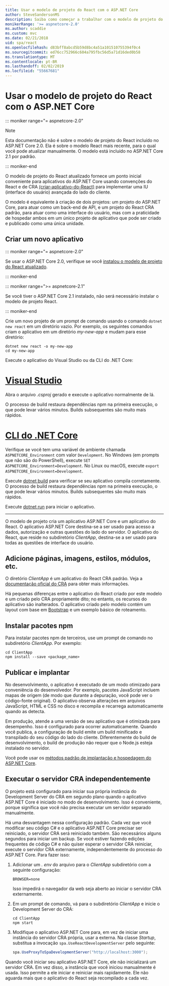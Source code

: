 ```yaml
---
title: Usar o modelo de projeto do React com o ASP.NET Core
author: SteveSandersonMS
description: Saiba como começar a trabalhar com o modelo de projeto do SPA (Aplicativo de Página Única) do ASP.NET Core para React e criar-aplicativo-do-React.
monikerRange: '>= aspnetcore-2.0'
ms.author: scaddie
ms.custom: mvc
ms.date: 02/21/2018
uid: spa/react
ms.openlocfilehash: d83bff8abcd5b59d8bc4a51a101510755394f0c4
ms.sourcegitcommit: ed76cc752966c604a795fbc56d5a71d16ded0b58
ms.translationtype: MT
ms.contentlocale: pt-BR
ms.lasthandoff: 02/02/2019
ms.locfileid: "55667681"
---
```

# <a name="use-the-react-project-template-with-aspnet-core"></a>Usar o modelo de projeto do React com o ASP.NET Core

::: moniker range="= aspnetcore-2.0"

> [!NOTE]
> Esta documentação não é sobre o modelo de projeto do React incluído no ASP.NET Core 2.0. Ela é sobre o modelo React mais recente, para o qual você pode atualizar manualmente. O modelo está incluído no ASP.NET Core 2.1 por padrão.

::: moniker-end

O modelo de projeto do React atualizado fornece um ponto inicial conveniente para aplicativos do ASP.NET Core usando convenções do React e de CRA [(criar-aplicativo-do-React)](https://github.com/facebookincubator/create-react-app) para implementar uma IU (interface do usuário) avançada do lado do cliente.

O modelo é equivalente à criação de dois projetos: um projeto do ASP.NET Core, para atuar como um back-end de API, e um projeto do React CRA padrão, para atuar como uma interface do usuário, mas com a praticidade de hospedar ambos em um único projeto de aplicativo que pode ser criado e publicado como uma única unidade.

## <a name="create-a-new-app"></a>Criar um novo aplicativo

::: moniker range="= aspnetcore-2.0"

Se usar o ASP.NET Core 2.0, verifique se você [instalou o modelo de projeto do React atualizado](xref:spa/index#installation).

::: moniker-end

::: moniker range=">= aspnetcore-2.1"

Se você tiver o ASP.NET Core 2.1 instalado, não será necessário instalar o modelo de projeto React.

::: moniker-end

Crie um novo projeto de um prompt de comando usando o comando `dotnet new react` em um diretório vazio. Por exemplo, os seguintes comandos criam o aplicativo em um diretório *my-new-app* e mudam para esse diretório:

```console
dotnet new react -o my-new-app
cd my-new-app
```

Execute o aplicativo do Visual Studio ou da CLI do .NET Core:

# <a name="visual-studiotabvisual-studio"></a>[Visual Studio](#tab/visual-studio)

Abra o arquivo *.csproj* gerado e execute o aplicativo normalmente de lá.

O processo de build restaura dependências npm na primeira execução, o que pode levar vários minutos. Builds subsequentes são muito mais rápidos.

# <a name="net-core-clitabnetcore-cli"></a>[CLI do .NET Core](#tab/netcore-cli)

Verifique se você tem uma variável de ambiente chamada `ASPNETCORE_Environment` com valor `Development`. No Windows (em prompts que não são do PowerShell), execute `SET ASPNETCORE_Environment=Development`. No Linux ou macOS, execute `export ASPNETCORE_Environment=Development`.

Execute [dotnet build](/dotnet/core/tools/dotnet-build) para verificar se seu aplicativo compila corretamente. O processo de build restaura dependências npm na primeira execução, o que pode levar vários minutos. Builds subsequentes são muito mais rápidos.

Execute [dotnet run](/dotnet/core/tools/dotnet-run) para iniciar o aplicativo.

---

O modelo de projeto cria um aplicativo ASP.NET Core e um aplicativo do React. O aplicativo ASP.NET Core destina-se a ser usado para acesso a dados, autorização e outras questões do lado do servidor. O aplicativo do React, que reside no subdiretório *ClientApp*, destina-se a ser usado para todas as questões de interface do usuário.

## <a name="add-pages-images-styles-modules-etc"></a>Adicione páginas, imagens, estilos, módulos, etc.

O diretório *ClientApp* é um aplicativo do React CRA padrão. Veja a [documentação oficial do CRA](https://github.com/facebookincubator/create-react-app/blob/master/packages/react-scripts/template/README.md) para obter mais informações.

Há pequenas diferenças entre o aplicativo do React criado por este modelo e um criado pelo CRA propriamente dito; no entanto, os recursos do aplicativo são inalterados. O aplicativo criado pelo modelo contém um layout com base em [Bootstrap](https://getbootstrap.com/) e um exemplo básico de roteamento.

## <a name="install-npm-packages"></a>Instalar pacotes npm

Para instalar pacotes npm de terceiros, use um prompt de comando no subdiretório *ClientApp*. Por exemplo:

```console
cd ClientApp
npm install --save <package_name>
```

## <a name="publish-and-deploy"></a>Publicar e implantar

No desenvolvimento, o aplicativo é executado de um modo otimizado para conveniência do desenvolvedor. Por exemplo, pacotes JavaScript incluem mapas de origem (de modo que durante a depuração, você pode ver o código-fonte original). O aplicativo observa alterações em arquivos JavaScript, HTML e CSS no disco e recompila e recarrega automaticamente quando as detecta.

Em produção, atende a uma versão de seu aplicativo que é otimizada para desempenho. Isso é configurado para ocorrer automaticamente. Quando você publica, a configuração de build emite um build minificado e transpilado do seu código do lado do cliente. Diferentemente do build de desenvolvimento, o build de produção não requer que o Node.js esteja instalado no servidor.

Você pode usar os [métodos padrão de implantação e hospedagem do ASP.NET Core](xref:host-and-deploy/index).

## <a name="run-the-cra-server-independently"></a>Executar o servidor CRA independentemente

O projeto está configurado para iniciar sua própria instância do Development Server do CRA em segundo plano quando o aplicativo ASP.NET Core é iniciado no modo de desenvolvimento. Isso é conveniente, porque significa que você não precisa executar um servidor separado manualmente.

Há uma desvantagem nessa configuração padrão. Cada vez que você modificar seu código C# e o aplicativo ASP.NET Core precisar ser reiniciado, o servidor CRA será reiniciado também. São necessários alguns segundos para iniciar um backup. Se você estiver fazendo edições frequentes de código C# e não quiser esperar o servidor CRA reiniciar, execute o servidor CRA externamente, independentemente do processo do ASP.NET Core. Para fazer isso:

1. Adicionar um *. env* do arquivo para o *ClientApp* subdiretório com a seguinte configuração:

    ```
    BROWSER=none
    ```
    
    Isso impedirá o navegador da web seja aberto ao iniciar o servidor CRA externamente.

2. Em um prompt de comando, vá para o subdiretório *ClientApp* e inicie o Development Server do CRA:

    ```console
    cd ClientApp
    npm start
    ```

3. Modifique o aplicativo ASP.NET Core para, em vez de iniciar uma instância do servidor CRA própria, usar a externa. Na classe *Startup*, substitua a invocação `spa.UseReactDevelopmentServer` pelo seguinte:

    ```csharp
    spa.UseProxyToSpaDevelopmentServer("http://localhost:3000");
    ```

Quando você iniciar seu aplicativo ASP.NET Core, ele não inicializará um servidor CRA. Em vez disso, a instância que você iniciou manualmente é usada. Isso permite a ele iniciar e reiniciar mais rapidamente. Ele não aguarda mais que o aplicativo do React seja recompilado a cada vez.
